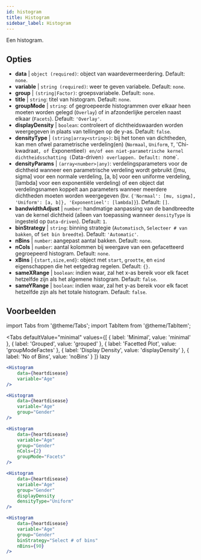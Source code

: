 ```yaml
---
id: histogram
title: Histogram
sidebar_label: Histogram
---
```


Een histogram.

## Opties

* __data__ | `object (required)`: object van waardevermeerdering. Default: `none`.
* __variable__ | `string (required)`: weer te geven variabele. Default: `none`.
* __group__ | `(string|Factor)`: groepsvariabele. Default: `none`.
* __title__ | `string`: titel van histogram. Default: `none`.
* __groupMode__ | `string`: of gegroepeerde histogrammen over elkaar heen moeten worden gelegd (`Overlay`) of in afzonderlijke percelen naast elkaar (`Facets`). Default: `'Overlay'`.
* __displayDensity__ | `boolean`: controleert of dichtheidswaarden worden weergegeven in plaats van tellingen op de y-as. Default: `false`.
* __densityType__ | `(string|array<string>)`: bij het tonen van dichtheden, kan men ofwel parametrische verdeling(en) (`Normaal`, `Uniform`, `T`, 'Chi-kwadraat`, of `Exponentieel`) en/of een niet-parametrische kernel dichtheidsschatting (`Data-driven`) overlappen. Default: `none`.
* __densityParams__ | `(array<number>|any)`: verdelingsparameters voor de dichtheid wanneer een parametrische verdeling wordt gebruikt ([mu, sigma] voor een normale verdeling, [a, b] voor een uniforme verdeling, [lambda] voor een exponentiële verdeling) of een object dat verdelingsnamen koppelt aan parameters wanneer meerdere dichtheden moeten worden weergegeven (bv. `{'Normaal': [mu, sigma], 'Uniform': [a, b]}, 'Exponentieel': [lambda]}`). Default: `[]`.
* __bandwidthAdjust__ | `number`: handmatige aanpassing van de bandbreedte van de kernel dichtheid (alleen van toepassing wanneer `densityType` is ingesteld op `Data-driven`). Default: `1`.
* __binStrategy__ | `string`: binning strategie (`Automatisch`, `Selecteer # van bakken`, of `Set bin breedte`). Default: `'Automatic'`.
* __nBins__ | `number`: aangepast aantal bakken. Default: `none`.
* __nCols__ | `number`: aantal kolommen bij weergave van een gefacetteerd gegroepeerd histogram. Default: `none`.
* __xBins__ | `{start,size,end}`: object met `start`, `grootte`, en `eind` eigenschappen die het eetgedrag regelen. Default: `{}`.
* __sameXRange__ | `boolean`: indien waar, zal het x-as bereik voor elk facet hetzelfde zijn als het algemene histogram. Default: `false`.
* __sameYRange__ | `boolean`: indien waar, zal het y-as bereik voor elk facet hetzelfde zijn als het totale histogram. Default: `false`.


## Voorbeelden

import Tabs from '@theme/Tabs';
import TabItem from '@theme/TabItem';

<Tabs
    defaultValue="minimal"
    values={[
        { label: 'Minimal', value: 'minimal' },
        { label: 'Grouped', value: 'grouped' },
        { label: 'Facetted Plot', value: 'groupModeFactes' },
        { label: 'Display Density', value: 'displayDensity' },
        { label: 'No of Bins', value: 'noBins' }
    ]}
    lazy
>

<TabItem value="minimal">

```jsx live
<Histogram 
    data={heartdisease} 
    variable="Age"
/>
```

</TabItem>

<TabItem value="grouped">

```jsx live
<Histogram 
    data={heartdisease} 
    variable="Age"
    group="Gender"
/>
```

</TabItem>

<TabItem value="groupModeFactes">

```jsx live
<Histogram 
    data={heartdisease} 
    variable="Age"
    group="Gender"
    nCols={2}
    groupMode="Facets"
/>
```

</TabItem>

<TabItem value="displayDensity">

```jsx live
<Histogram 
    data={heartdisease} 
    variable="Age"
    group="Gender"
    displayDensity 
    densityType="Uniform"
/>
```

</TabItem>

<TabItem value="noBins">

```jsx live
<Histogram 
    data={heartdisease} 
    variable="Age"
    group="Gender"
    binStrategy="Select # of bins"
    nBins={90}
/>
```

</TabItem>

</Tabs>

